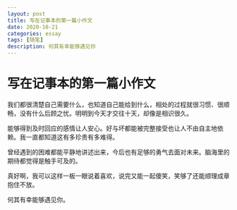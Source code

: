 ```yaml
---
layout: post
title: 写在记事本的第一篇小作文
date: 2020-10-21
categories: essay
tags: [随笔]
description: 何其有幸能够遇见你
---
```




# 写在记事本的第一篇小作文

我们都很清楚自己需要什么，也知道自己能给到什么，相处的过程就很习惯、很顺畅，没有什么后顾之忧。明明到今天才交往十天，却像是相识很久。

能够得到及时回应的感情让人安心。好与坏都能被完整接受也让人不由自主地依赖。我一直都知道这有多珍贵有多难得。

曾经遇到的困难都能平静地讲述出来，今后也有足够的勇气去面对未来。脑海里的期待都觉得是触手可及的。

真好啊，我可以这样一板一眼说着喜欢，说完又能一起傻笑，笑够了还能顺理成章抱住不放。

何其有幸能够遇见你。






